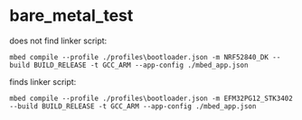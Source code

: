 # bare_metal_test

does not find linker script:
```
mbed compile --profile ./profiles\bootloader.json -m NRF52840_DK --build BUILD_RELEASE -t GCC_ARM --app-config ./mbed_app.json
```

finds linker script:
```
mbed compile --profile ./profiles\bootloader.json -m EFM32PG12_STK3402 --build BUILD_RELEASE -t GCC_ARM --app-config ./mbed_app.json
```
